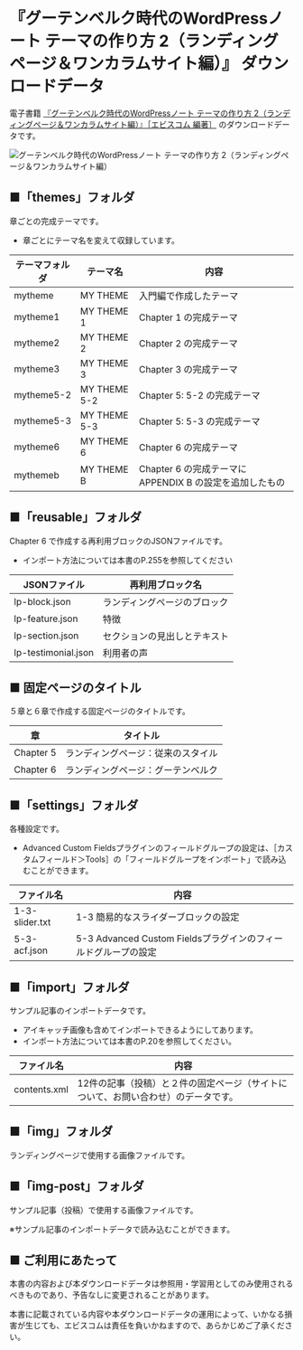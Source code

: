 # 『グーテンベルク時代のWordPressノート テーマの作り方 2（ランディングページ＆ワンカラムサイト編）』 ダウンロードデータ



電子書籍 [『グーテンベルク時代のWordPressノート テーマの作り方 2（ランディングページ＆ワンカラムサイト編）』［エビスコム 編著］](https://ep.ebisu.com/wordpress-note-lp/) のダウンロードデータです。


![グーテンベルク時代のWordPressノート テーマの作り方 2（ランディングページ＆ワンカラムサイト編）](https://repository-images.githubusercontent.com/197099407/70b3ef80-a819-11e9-8a39-c0b0b5ec759f)




## ■「themes」フォルダ

章ごとの完成テーマです。

- 章ごとにテーマ名を変えて収録しています。


テーマフォルダ | テーマ名     | 内容
-------------- | ------------ | ----
mytheme        | MY THEME     | 入門編で作成したテーマ
mytheme1       | MY THEME 1   | Chapter 1 の完成テーマ
mytheme2       | MY THEME 2   | Chapter 2 の完成テーマ
mytheme3       | MY THEME 3   | Chapter 3 の完成テーマ
mytheme5-2     | MY THEME 5-2 | Chapter 5: 5-2 の完成テーマ
mytheme5-3     | MY THEME 5-3 | Chapter 5: 5-3 の完成テーマ
mytheme6       | MY THEME 6   | Chapter 6 の完成テーマ
mythemeb       | MY THEME B   | Chapter 6 の完成テーマに APPENDIX B の設定を追加したもの




## ■「reusable」フォルダ

Chapter 6 で作成する再利用ブロックのJSONファイルです。

- インポート方法については本書のP.255を参照してください


JSONファイル        | 再利用ブロック名
------------------- | -----------------
lp-block.json       | ランディングページのブロック
lp-feature.json     | 特徴
lp-section.json     | セクションの見出しとテキスト
lp-testimonial.json | 利用者の声




## ■ 固定ページのタイトル

５章と６章で作成する固定ページのタイトルです。


章         | タイトル
---------- | -----
Chapter 5  | ランディングページ：従来のスタイル
Chapter 6  | ランディングページ：グーテンベルク




## ■「settings」フォルダ

各種設定です。

- Advanced Custom Fieldsプラグインのフィールドグループの設定は、［カスタムフィールド＞Tools］の「フィールドグループをインポート」で読み込むことができます。


ファイル名     | 内容 
-------------- | -----
1-3-slider.txt | 1-3 簡易的なスライダーブロックの設定
5-3-acf.json   | 5-3 Advanced Custom Fieldsプラグインのフィールドグループの設定




## ■「import」フォルダ

サンプル記事のインポートデータです。

- アイキャッチ画像も含めてインポートできるようにしてあります。
- インポート方法については本書のP.20を参照してください。

ファイル名    | 内容 
------------- | -----
contents.xml  | 12件の記事（投稿）と２件の固定ページ（サイトについて、お問い合わせ）のデータです。




## ■「img」フォルダ

ランディングページで使用する画像ファイルです。




## ■「img-post」フォルダ

サンプル記事（投稿）で使用する画像ファイルです。

※サンプル記事のインポートデータで読み込むことができます。




## ■ ご利用にあたって

本書の内容および本ダウンロードデータは参照用・学習用としてのみ使用されるべきものであり、予告なしに変更されることがあります。

本書に記載されている内容や本ダウンロードデータの運用によって、いかなる損害が生じても、エビスコムは責任を負いかねますので、あらかじめご了承ください。


